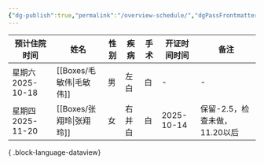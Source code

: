 ```yaml
---
{"dg-publish":true,"permalink":"/overview-schedule/","dgPassFrontmatter":true}
---
```



| 预计住院时间         | 姓名                    | 性别 | 疾病  | 手术 | 开证时间时间     | 备注                  |
| -------------- | --------------------- | -- | --- | -- | ---------- | ------------------- |
| 星期六 2025-10-18 | [[Boxes/毛敏伟\|毛敏伟]] | 男  | 左白  | 白  | \-         | \-                  |
| 星期四 2025-11-20 | [[Boxes/张翔玲\|张翔玲]] | 女  | 右并白 | 白  | 2025-10-14 | 保留-2.5，检查未做，11.20以后 |

{ .block-language-dataview}

